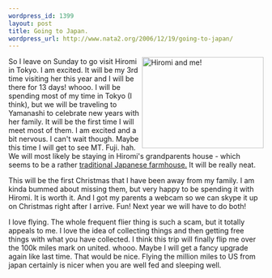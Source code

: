 ```yaml
--- 
wordpress_id: 1399
layout: post
title: Going to Japan.
wordpress_url: http://www.nata2.org/2006/12/19/going-to-japan/
---
```

<p><a title="Photo Sharing" href="http://www.flickr.com/photos/natatwo/231589833/"><img height="180" alt="Hiromi and me!" src="http://static.flickr.com/81/231589833_9462c0d9eb_m.jpg" width="240" align="right"></a>So I leave on Sunday to go visit Hiromi in Tokyo. I am excited. It will be my 3rd time visiting her this year and I will be there for 13 days! whooo.&nbsp;I will be spending most of my time in Tokyo (I think), but&nbsp;we will be traveling to Yamanashi to celebrate new years with her family. It will be the first time I will meet most of them. I am excited and a bit nervous. I can't wait though. Maybe this time I will get to see MT. Fuji. hah. We will most likely be staying in Hiromi's grandparents house - which seems to be a rather <a href="http://www.tfujiiantiques.com/minka10.html">traditional Japanese farmhouse.</a> It will be really neat. </p> <p>This will be the first Christmas that I have been away from my family. I am kinda bummed about missing them, but very happy to be spending it with Hiromi. It is worth it. And I got my parents a webcam so we can skype it up on Christmas right after I arrive. Fun! Next year we will have to do both!</p> <p>I love flying. The whole frequent flier thing is such a scam, but it totally appeals to me. I love the idea of collecting things and then getting free things with what you have collected. I think this trip will finally flip me over the 100k miles mark on united. whooo. Maybe I will get a fancy upgrade again like last time. That would be nice. Flying the million miles to US from japan certainly is nicer when you are well fed and sleeping well.</p>
